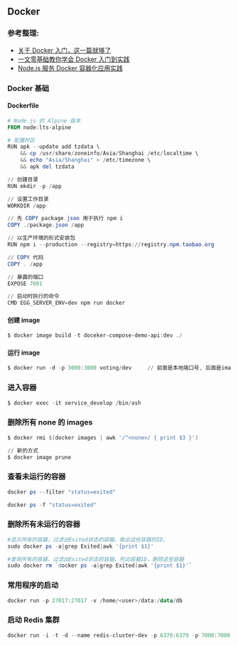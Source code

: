 ## Docker

### 参考整理:

- [关于 Docker 入门，这一篇就够了](https://mp.weixin.qq.com/s/yfxq9fvfmi1jFddYUQ3rMQ)
- [一文零基础教你学会 Docker 入门到实践](https://mp.weixin.qq.com/s/S7ksqF8z4SYJvcG1DOupNA)
- [Node.js 服务 Docker 容器化应用实践](https://mp.weixin.qq.com/s/vTD63u6F1hQYZcMkoSaj6g)

### Docker 基础

#### Dockerfile

```powershell
# Node.js 的 Alpine 版本
FROM node:lts-alpine

# 配置时区
RUN apk --update add tzdata \
    && cp /usr/share/zoneinfo/Asia/Shanghai /etc/localtime \
    && echo "Asia/Shanghai" > /etc/timezone \
    && apk del tzdata

// 创建目录
RUN mkdir -p /app

// 设置工作目录
WORKDIR /app

// 先 COPY package.json 用于执行 npm i
COPY ./package.json /app

// 以生产环境的形式安装包
RUN npm i --production --registry=https://registry.npm.taobao.org

// COPY 代码
COPY . /app

// 暴露的端口
EXPOSE 7001

// 启动时执行的命令
CMD EGG_SERVER_ENV=dev npm run docker
```

#### 创建 image

```powershell
$ docker image build -t doceker-compose-demo-api:dev ./
```

#### 运行 image

```powershell
$ docker run -d -p 3000:3000 voting/dev     // 前面是本地端口号, 后面是images 暴露的端口号
```

### 进入容器

```powershell
$ docker exec -it service_develop /bin/ash
```

### 删除所有 none 的 images

```powershell
$ docker rmi $(docker images | awk '/^<none>/ { print $3 }')

// 新的方式
$ docker image prune
```

### 查看未运行的容器

```powershell
docker ps --filter "status=exited"

docker ps -f "status=exited"
```

### 删除所有未运行的容器

```powershell
#显示所有的容器，过滤出Exited状态的容器，取出这些容器的ID，
sudo docker ps -a|grep Exited|awk '{print $1}'

#查询所有的容器，过滤出Exited状态的容器，列出容器ID，删除这些容器
sudo docker rm `docker ps -a|grep Exited|awk '{print $1}'`
```

### 常用程序的启动

```powershell
docker run -p 27017:27017 -v /home/<user>/data:/data/db
```

### 启动 Redis 集群

```powershell
docker run -i -t -d --name redis-cluster-dev -p 6379:6379 -p 7000:7000 -p 7001:7001 -p 7002:7002 -p 7003:7003 -p 7004:7004 -p 7005:7005 -p 7006:7006 -p 7007:7007 grokzen/redis-cluster
```
